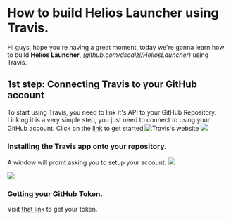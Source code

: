 # How to build Helios Launcher using Travis.
Hi guys, hope you're having a great moment, today we're gonna learn how to build **Helios Launcher**, *(github.com/dscalzi/HeliosLauncher)* using Travis.

## 1st step: Connecting Travis to your GitHub account
To start using Travis, you need to link it's API to your GitHub Repository.
Linking it is a very simple step, you just need to connect to  using your GitHub account. Click on the [link](https://travis-ci.com/signin) to get started.![Travis's website](https://i.imgur.com/UsbPhcg.png)
![](https://i.imgur.com/DfUUEtg.png)

### Installing the Travis app onto your repository.
A window will promt asking you to setup your account: ![](https://i.imgur.com/bIss4Rx.png)

![](https://imgur.com/download/6X2t5Dz)
### Getting your GitHub Token.
Visit [that link](https://github.com/settings/tokens) to get your token.
<!--stackedit_data:
eyJoaXN0b3J5IjpbMTcwOTIxNDAxMF19
-->